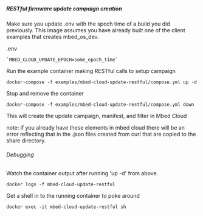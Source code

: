 ##### RESTful firmware update campaign creation

Make sure you update .env with the spoch time
of a build you did previously.  This image assumes
you have already built one of the client examples
that creates mbed_os_dev.

.env

    `MBED_CLOUD_UPDATE_EPOCH=some_epoch_time`


Run the example container making RESTful calls to setup campaign

`docker-compose -f examples/mbed-cloud-update-restful/compose.yml up -d`

Stop and remove the container

`docker-compose -f examples/mbed-cloud-update-restful/compose.yml down`

This will create the update campaign, manifest, and filter in Mbed Cloud

note: if you already have these elements in mbed cloud there will
be an error reflecting that in the .json files created from curl
that are copied to the share directory.

###### Debugging

Watch the container output after running 'up -d' from above.

`docker logs -f mbed-cloud-update-restful`

Get a shell in to the running container to poke around

`docker exec -it mbed-cloud-update-restful sh`
